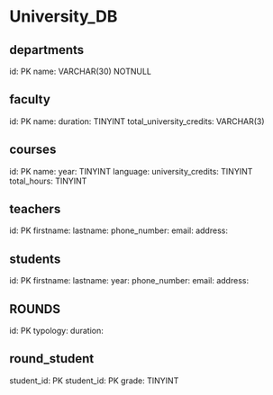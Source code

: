 # University_DB

## departments
id: PK
name: VARCHAR(30) NOTNULL
## faculty
id: PK
name:
duration: TINYINT
total_university_credits: VARCHAR(3)

## courses
id: PK
name:
year: TINYINT
language:
university_credits: TINYINT
total_hours: TINYINT

## teachers
id: PK
firstname:
lastname:
phone_number:
email:
address:

## students
id: PK
firstname:
lastname:
year:
phone_number:
email:
address:

## ROUNDS
id: PK
typology:
duration:

## round_student
student_id: PK
student_id: PK
grade: TINYINT
